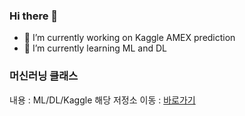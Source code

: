 ### Hi there 👋

- 🔭 I’m currently working on Kaggle AMEX prediction
- 🌱 I’m currently learning ML and DL

### 머신러닝 클래스
내용 : ML/DL/Kaggle
해당 저정소 이동 : [바로가기](https://github.com/vvilliscool/ML_LIB_Class_Goorm)


<!--
**vvilliscool/vvilliscool** is a ✨ _special_ ✨ repository because its `README.md` (this file) appears on your GitHub profile.

Here are some ideas to get you started:


- 👯 I’m looking to collaborate on ...
- 🤔 I’m looking for help with ...
- 💬 Ask me about ...
- 📫 How to reach me: ...
- 😄 Pronouns: ...
- ⚡ Fun fact: ...
-->
